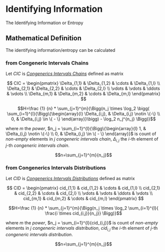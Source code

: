 # Identifying Information

The Identifying Information or Entropy

## Mathematical Definition

The identifying information/entropy can be calculated


### from Congeneric Intervals Chains

Let $CIC$ is [_Congenerics Intervals Chains_](../intervals_chains.md#as-matrix-ml) defined as matrix

$$
CIC =
\begin{pmatrix}
\Delta_{1,1} & \Delta_{1,2} & \cdots & \Delta_{1,l} \\
\Delta_{2,1} & \Delta_{2,2} & \cdots & \Delta_{2,l} \\
\vdots   & \vdots   & \ddots & \vdots   \\
\Delta_{m,1} & \Delta_{m,2} & \cdots & \Delta_{m,l}
\end{pmatrix}
$$

$$H=\frac {1} {n} * \sum_{j=1}^{m}{\Bigg(n_j \times \log_2 \bigg( \sum_{i=1}^{l}{\Bigg\{\begin{array}{l}
    \Delta_{i,j}, & \Delta_{i,j} \notin \{-\} \\
    0, &   \Delta_{i,j} \in \{ - \}
\end{array}}\bigg) - \log_2 n_j^{n_j} \Bigg)}$$

where $m$ the _power_, $n_j = \sum_{i=1}^{l}{\Bigg\{\begin{array}{l}
    1, & \Delta_{i,j} \notin \{-\} \\
    0, &   \Delta_{i,j} \in \{ - \}
\end{array}}$ is count of _non-empty_ elements in $j$ _congeneric intervals chain_,
$\Delta_{i,j}$ the $i$-th element of $j$-th _congeneric intervals chain_.

$$n=\sum_{j=1}^{m}{n_j}$$


### from Congenerics Intervals Distributions

Let $CID$ is [_Congenerics Intervals Distributions_](../intervals_distribution.md#as-matrix-ml) defined as matrix

$$
CID =
\begin{pmatrix}
cid_{1,1} & cid_{1,2} & \cdots & cid_{1,l} \\
cid_{2,1} & cid_{2,2} & \cdots & cid_{2,l} \\
\vdots   & \vdots   & \ddots & \vdots   \\
cid_{m,1} & cid_{m,2} & \cdots & cid_{m,l}
\end{pmatrix}
$$

$$H=\frac {1} {n} * \sum_{j=1}^{m}{\Bigg(n_j \times \log_2 \sum_{i=1}^{l}{ \frac{i \times cid_{i,j}}{n_j}} \Bigg)}$$


where $m$ the _power_, $n_j = \sum_{i=1}^{l}{cid_{i,j}}$ is count of _non-empty_ elements in $j$ _congeneric intervals distribution_,
$cid_{i,j}$ the $i$-th element of $j$-th _congeneric intervals distribution_.

$$n=\sum_{j=1}^{m}{n_j}$$
